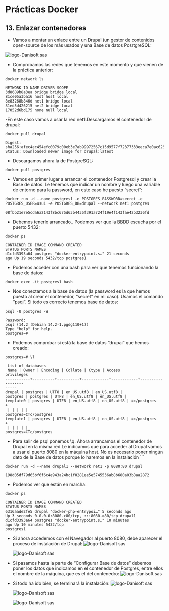 # Prácticas Docker

## 13. Enlazar contenedores

- Vamos a montar un enlace entre un Drupal (un gestor de contenidos open-source de los más usados y una Base de datos PosrtgreSQL:

![logo-Danisoft sas](../postgres%20y%20drupal.png)

- Comprobamos las redes que tenemos en este momento y que vienen de la práctica anterior:

```
docker network ls

NETWORK ID NAME DRIVER SCOPE
3d8689b8a3ea bridge bridge local
81ce05a3ba16 host host local
8e83268b846d net1 bridge local
31ed5d426215 net2 bridge local
17052d6bd175 none null local
```

-En este caso vamos a usar la red net1.Descargamos el contenedor de drupal:

```
docker pull drupal

Digest:
sha256:afec4ec454efc0079c00eb3e7ab99972567c15d9577f72377333eeca7e0ac625
Status: Downloaded newer image for drupal:latest

```

- Descargamos ahora la de PostgreSQL:

```
docker pull postgres
```

- Vamos en primer lugar a arrancar el contenedor Postgresql y crear la
  Base de datos. Le tenemos que indicar un nombre y luego una variable de entorno para la password, en este caso he puesto “secret”:

```
docker run -d --name postgres1 -e POSTGRES_PASSWORD=secret -e POSTGRES_USER=usu1 -e POSTGRES_DB=drupal --network net1 postgres

08fbb21e7e5cda6a2143f8bc675d63b4435f391a724f19e4f143fae42b3236fd

```

- Debemos tenerlo arrancado.. Podemos ver que la BBDD escucha por el
  puerto 5432:

```
docker ps

CONTAINER ID IMAGE COMMAND CREATED
STATUS PORTS NAMES
d1cfd3393a64 postgres "docker-entrypoint.s…" 21 seconds
ago Up 19 seconds 5432/tcp postgres1
```

- Podemos acceder con una bash para ver que tenemos funcionando la
  base de datos:

```
docker exec -it postgres1 bash
```

- Nos conectamos a la base de datos (la password es la que hemos
  puesto al crear el contenedor, “secret” en mi caso). Usamos el comando
  “psql”. Si todo es correcto tenemos base de datos:

```
psql -U postgres -W

Password:
psql (14.2 (Debian 14.2-1.pgdg110+1))
Type "help" for help.
postgres=#
```

- Podemos comprobar si está la base de datos “drupal” que hemos creado:

```
postgres=# \l

 List of databases
 Name | Owner | Encoding | Collate | Ctype | Access
privileges
-----------+----------+----------+------------+------------+------------------
-----
drupal | postgres | UTF8 | en_US.utf8 | en_US.utf8 |
postgres | postgres | UTF8 | en_US.utf8 | en_US.utf8 |
template0 | postgres | UTF8 | en_US.utf8 | en_US.utf8 | =c/postgres
+
 | | | | |
postgres=CTc/postgres
template1 | postgres | UTF8 | en_US.utf8 | en_US.utf8 | =c/postgres
+
 | | | | |
postgres=CTc/postgres
```

- Para salir de psql ponemos \q. Ahora arrancamos el contenedor de Drupal en la misma red.Le indicamos que para acceder al Drupal vamos a usar el puerto 8080 en la máquina host. No es necesario poner ningún dato de la Base de datos porque lo haremos en la instalación ```

```
docker run -d --name drupal1 --network net1 -p 8080:80 drupal

198d05df79d65bf6f6c4e943a24bc1f0281ee5e5745536ab8b680a03b8aa2872
```

- Podemos ver que están en marcha:

```
docker ps

CONTAINER ID IMAGE COMMAND CREATED
STATUS PORTS NAMES
6316aade2fe5 drupal "docker-php-entrypoi…" 5 seconds ago
Up 3 seconds 0.0.0.0:8080->80/tcp, :::8080->80/tcp drupal1
d1cfd3393a64 postgres "docker-entrypoint.s…" 10 minutes
ago Up 10 minutes 5432/tcp
postgres1

```

- Si ahora accedemos con el Navegador al puerto 8080, debe aparecer el
  proceso de instalación de Drupal:
  ![logo-Danisoft sas](../drupal.png)

  ![logo-Danisoft sas](../drupal2.png)

- Si pasamos hasta la parte de “Configurar Base de datos” debemos poner
  los datos que indicamos en el contenedor de Postgres, entre ellos el nombre de la máquina, que es el del contenedro:
  ![logo-Danisoft sas](../drupal3.png)
- Si todo ha ido bien, se terminará la instalación:
  ![logo-Danisoft sas](../drupal4.png)

  ![logo-Danisoft sas](../drupal5.png)

  ![logo-Danisoft sas](../drupal6.png)
